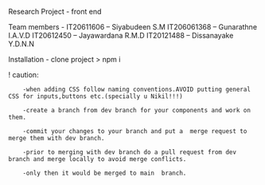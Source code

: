 Research Project - front end

Team members -
IT20611606 – Siyabudeen S.M
IT206061368 – Gunarathne I.A.V.D
IT20612450 – Jayawardana R.M.D
IT20121488 – Dissanayake Y.D.N.N


Installation - clone project > npm i 

! caution: 

        -when adding CSS follow naming conventions.AVOID putting general CSS for inputs,buttons etc.(specially u Nikil!!!)
        
        -create a branch from dev branch for your components and work on them.  
        
        -commit your changes to your branch and put a  merge request to merge them with dev branch.
        
        -prior to merging with dev branch do a pull request from dev branch and merge locally to avoid merge conflicts.
        
        -only then it would be merged to main  branch.

